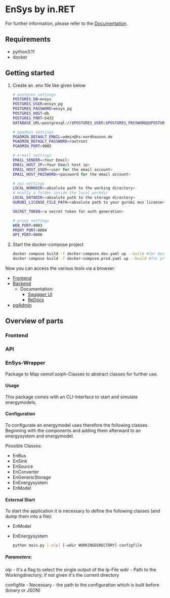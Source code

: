 # EnSys by in.RET
For further information, please refer to the [Documentation](https://in-ret.github.io/ensys-gui-new).

## Requirements
- python3.11
- docker

## Getting started
1. Create an .env file like given below
    ``` bash
    # postgres settings
    POSTGRES_DB=ensys
    POSTGRES_USER=ensys_pg
    POSTGRES_PASSWORD=ensys_pg
    POSTGRES_HOST=db
    POSTGRES_PORT=5432
    DATABASE_URL=postgresql://$POSTGRES_USER:$POSTGRES_PASSWORD@$POSTGRES_HOST:$POSTGRES_PORT/$POSTGRES_DB
    
    # pgadmin settings
    PGADMIN_DEFAULT_EMAIL=admin@hs-nordhausen.de
    PGADMIN_DEFAULT_PASSWORD=rootroot
    PGADMIN_PORT=9005
    
    # e-mail settings
    EMAIL_SENDER=<Your Email>
    EMAIL_HOST_IP=<Your Email host ip>
    EMAIL_HOST_USER=<user for the email account>
    EMAIL_HOST_PASSWORD=<password for the email account>
    
    # api settings
    LOCAL_WORKDIR=<absolute path to the working directory>
    # mostly a folder inside the local_workdir
    LOCAL_DATADIR=<absolute path to the storage directory> 
    GUROBI_LICENSE_FILE_PATH=<absolute path to your gurobi mvs license>
    
    SECRET_TOKEN=<a secret token for auth generation>
    
    # proxy settings
    WEB_PORT=9003
    PROXY_PORT=9004
    API_PORT=9006
    ```
2. Start the docker-compose project
    ``` bash
    docker compose build -f docker-compose.dev.yaml up --build #for Development
    docker compose build -f docker-compose.prod.yaml up --build #for production
    ```

Now you can access the various tools via a browser:
- [Frontend](http://localhost:9003)
- [Backend](http://localhost:9006)
  - Documentation:
    - [Swagger UI](http://localhost:9006/docs)
    - [ReDocs](http://localhost:9006/redoc)
- [pgAdmin](http://localhost:9005)

## Overview of parts


### Frontend

### API

### EnSys-Wrapper
Package to Map oemof.solph-Classes to abstract classes for further use.

#### Usage
This package comes with an CLI-Interface to start and simulate energymodels. 

#### Configuration
To configurate an energymodel uses therefore the following classes. Beginning with the components and adding them afterward to an energysystem and energymodel.

Possible Classes:
- EnBus
- EnSink
- EnSource
- EnConverter
- EnGenericStorage
- EnEnergysystem
- EnModel

#### External Start
To start the application it is necessary to define the following classes (and dump them into a file):
- EnModel
- EnEnergysystem

    ``` bash
    python main.py [-olp] [-wdir WORKINGDIRECTORY] configfile
    ```
##### Parameters:
olp - It's a flag to select the single output of the lp-File
wdir - Path to the Workingdirectory; if not given it's the current directory

configfile - Necessary - the path to the configuration which is built before (binary or JSON)

